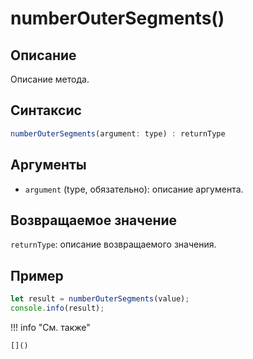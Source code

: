 # numberOuterSegments()

## Описание
Описание метода.

## Синтаксис
```javascript
numberOuterSegments(argument: type) : returnType
```

## Аргументы
- `argument` (type, обязательно): описание аргумента.

## Возвращаемое значение
`returnType`: описание возвращаемого значения.

## Пример
```javascript linenums="1"
let result = numberOuterSegments(value);
console.info(result);
```

!!! info "См. также"

    []()

